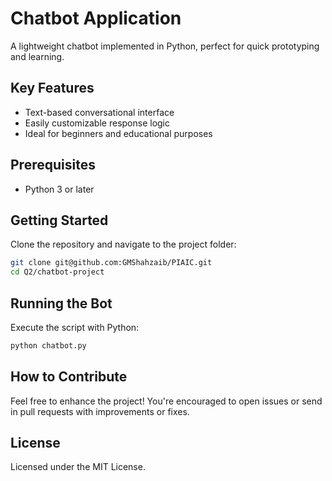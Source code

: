 # Chatbot Application

A lightweight chatbot implemented in Python, perfect for quick prototyping and learning.

## Key Features

* Text-based conversational interface
* Easily customizable response logic
* Ideal for beginners and educational purposes

## Prerequisites

* Python 3 or later

## Getting Started

Clone the repository and navigate to the project folder:

```bash
git clone git@github.com:GMShahzaib/PIAIC.git
cd Q2/chatbot-project
```

## Running the Bot

Execute the script with Python:

```bash
python chatbot.py
```

## How to Contribute

Feel free to enhance the project! You're encouraged to open issues or send in pull requests with improvements or fixes.

## License

Licensed under the MIT License.